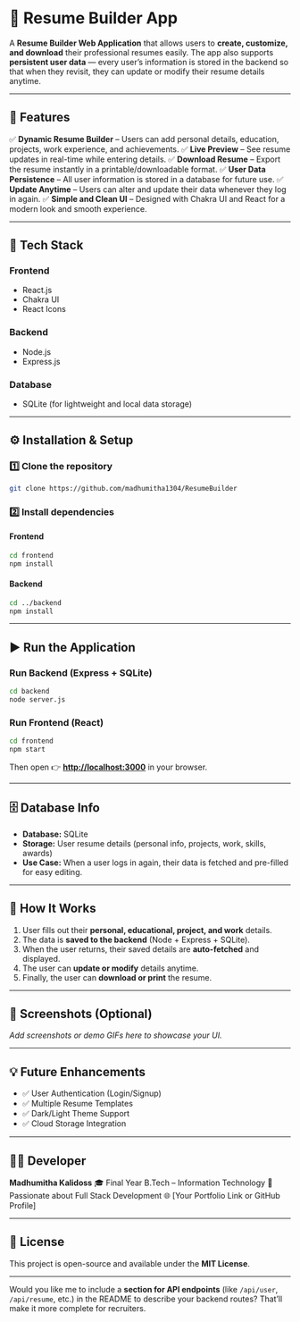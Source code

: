 # 🧾 Resume Builder App

A **Resume Builder Web Application** that allows users to **create, customize, and download** their professional resumes easily.
The app also supports **persistent user data** — every user’s information is stored in the backend so that when they revisit, they can update or modify their resume details anytime.

---

## 🚀 Features

✅ **Dynamic Resume Builder** – Users can add personal details, education, projects, work experience, and achievements.
✅ **Live Preview** – See resume updates in real-time while entering details.
✅ **Download Resume** – Export the resume instantly in a printable/downloadable format.
✅ **User Data Persistence** – All user information is stored in a database for future use.
✅ **Update Anytime** – Users can alter and update their data whenever they log in again.
✅ **Simple and Clean UI** – Designed with Chakra UI and React for a modern look and smooth experience.

---

## 🧠 Tech Stack

### **Frontend**

* React.js
* Chakra UI
* React Icons

### **Backend**

* Node.js
* Express.js

### **Database**

* SQLite (for lightweight and local data storage)

---

## ⚙️ Installation & Setup

### 1️⃣ Clone the repository

```bash
git clone https://github.com/madhumitha1304/ResumeBuilder
```

### 2️⃣ Install dependencies

#### Frontend

```bash
cd frontend
npm install
```

#### Backend

```bash
cd ../backend
npm install
```

---

## ▶️ Run the Application

### Run Backend (Express + SQLite)

```bash
cd backend
node server.js
```

### Run Frontend (React)

```bash
cd frontend
npm start
```

Then open 👉 **[http://localhost:3000](http://localhost:3000)** in your browser.

---

## 🗄️ Database Info

* **Database:** SQLite
* **Storage:** User resume details (personal info, projects, work, skills, awards)
* **Use Case:** When a user logs in again, their data is fetched and pre-filled for easy editing.

---

## 🧩 How It Works

1. User fills out their **personal, educational, project, and work** details.
2. The data is **saved to the backend** (Node + Express + SQLite).
3. When the user returns, their saved details are **auto-fetched** and displayed.
4. The user can **update or modify** details anytime.
5. Finally, the user can **download or print** the resume.

---

## 📸 Screenshots (Optional)

*Add screenshots or demo GIFs here to showcase your UI.*

---

## 💡 Future Enhancements

* ✅ User Authentication (Login/Signup)
* ✅ Multiple Resume Templates
* ✅ Dark/Light Theme Support
* ✅ Cloud Storage Integration

---

## 👩‍💻 Developer

**Madhumitha Kalidoss**
🎓 Final Year B.Tech – Information Technology
💼 Passionate about Full Stack Development
🌐 [Your Portfolio Link or GitHub Profile]

---

## 📜 License

This project is open-source and available under the **MIT License**.

---

Would you like me to include a **section for API endpoints** (like `/api/user`, `/api/resume`, etc.) in the README to describe your backend routes? That’ll make it more complete for recruiters.
